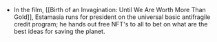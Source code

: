 - In the film, [[Birth of an Invagination: Until We Are Worth More Than Gold]], Estamasia runs for president on the universal basic antifragile credit program; he hands out free NFT's to all to bet on what are the best ideas for saving the planet.